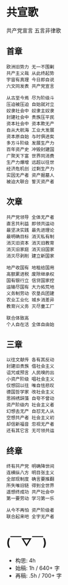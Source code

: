 # 共宣歌
共产党宣言 五言非律歌

## 首章

    
    欧洲旧势力 无一不围剿
    共产主义哉 从此终起势
    宇宙有真理 今日即自说
    六文同发表 共产党宣言
    
    从古至今焉 尽为阶级斗
    压迫被压迫 自始就对立
    奴隶社会中 奴隶主奴隶
    封建社会中 贵族压平民
    资本社会中 资本欺无产
    自从大航海 工业大发展
    资本原自始 与时俱进矣
    多方斗阶级 发展生产力
    百年资产史 冲毁封建国
    广聚天下富 世界同消费
    生产力爆增 远超以往世
    经济危机创 过剩生产力
    实因无产者 资产掘墓人
    被迫大联合 誓灭资产者
 

## 次章

    共产党领导 全体无产者
    直言共利益 即领共运动
    最坚决实践 最先进理论
    最明确目标 消灭私有制
    消灭旧资本 消灭旧教育
    消灭旧家庭 消灭旧国家
    消灭尽剥削 建立新国家
    
    地产收国有 地租给国用
    高额累进税 废除继承权
    国有银行立 信贷国家控
    运输尽国有 大力拓荒地
    义务制劳动 农垦兵团建
    农业工业化 城乡消差异
    教育兴义务 灭尽童工厂
    
    联合体致高 
    个人自在活 全体自由始

## 三章

    以往文献传 各有其反动
    封建旧贵族 借社会主义
    诅咒或预言 人民嗅的出
    小资产阶级 唱社会主义
    仅想回以往 唯自怯悲叹
    德国哲学家 改社会主义
    思辨绣辞藻 自夸不曾动
    资产阶级内 社会主义者
    幻想去无产 自怼无人从
    空想共产者 社会主义初
    却信新福音 忽视无产者
    还有其它言 无可领共运
 


## 终章

    终有共产党 明确降世间
    连横纵八方 明目张主义
    全部现制度 确言要推翻 
    所失唯旧链 得到全世界
    遥想终成功 共产社会中
    第一要劳动 学习第一乐
    
    从今不再怕 资产阶级者
    联合起来吧 全宇无产者
      

# (￣▽￣)

- 构思: 4h
- 始稿: 1h / 640+ 字
- 再稿: .5h / 700+ 字